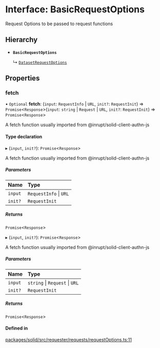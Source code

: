 # Interface: BasicRequestOptions

Request Options to be passed to request functions

## Hierarchy

- **`BasicRequestOptions`**

  ↳ [`DatasetRequestOptions`](DatasetRequestOptions.md)

## Properties

### fetch

• `Optional` **fetch**: (`input`: `RequestInfo` \| `URL`, `init?`: `RequestInit`) => `Promise`\<`Response`\>(`input`: `string` \| `Request` \| `URL`, `init?`: `RequestInit`) => `Promise`\<`Response`\>

A fetch function usually imported from @inrupt/solid-client-authn-js

#### Type declaration

▸ (`input`, `init?`): `Promise`\<`Response`\>

A fetch function usually imported from @inrupt/solid-client-authn-js

##### Parameters

| Name | Type |
| :------ | :------ |
| `input` | `RequestInfo` \| `URL` |
| `init?` | `RequestInit` |

##### Returns

`Promise`\<`Response`\>

▸ (`input`, `init?`): `Promise`\<`Response`\>

A fetch function usually imported from @inrupt/solid-client-authn-js

##### Parameters

| Name | Type |
| :------ | :------ |
| `input` | `string` \| `Request` \| `URL` |
| `init?` | `RequestInit` |

##### Returns

`Promise`\<`Response`\>

#### Defined in

[packages/solid/src/requester/requests/requestOptions.ts:11](https://github.com/o-development/ldo/blob/c70613a/packages/solid/src/requester/requests/requestOptions.ts#L11)
